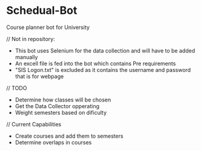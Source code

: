 # Schedual-Bot 
Course planner bot for University 

// Not in repository:
- This bot uses Selenium for the data collection and will have to be added manually
- An excell file is fed into the bot which contains Pre requirements
- "SIS Logon.txt" is excluded as it contains the username and password that is for webpage

// TODO
- Determine how classes will be chosen
- Get the Data Collector opperating 
- Weight semesters based on dificulty

// Current Capabilities
- Create courses and add them to semesters
- Determine overlaps in courses
